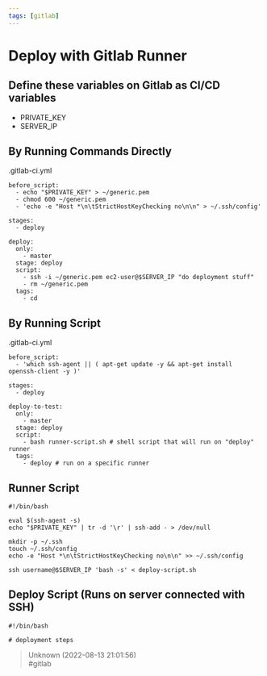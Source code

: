 ```yaml
---
tags: [gitlab]
---
```


# Deploy with Gitlab Runner

## Define these variables on Gitlab as CI/CD variables

- PRIVATE_KEY
- SERVER_IP

## By Running Commands Directly

.gitlab-ci.yml

```  
before_script:  
  - echo "$PRIVATE_KEY" > ~/generic.pem  
  - chmod 600 ~/generic.pem  
  - 'echo -e "Host *\n\tStrictHostKeyChecking no\n\n" > ~/.ssh/config'

stages:  
  - deploy

deploy:  
  only:  
    - master  
  stage: deploy  
  script:  
    - ssh -i ~/generic.pem ec2-user@$SERVER_IP "do deployment stuff"  
    - rm ~/generic.pem  
  tags:  
    - cd  
```

## By Running Script

.gitlab-ci.yml

```  
before_script:  
  - 'which ssh-agent || ( apt-get update -y && apt-get install openssh-client -y )'

stages:  
  - deploy

deploy-to-test:  
  only:  
    - master  
  stage: deploy  
  script:  
    - bash runner-script.sh # shell script that will run on "deploy" runner  
  tags:  
    - deploy # run on a specific runner  
```

## Runner Script

```
#!/bin/bash

eval $(ssh-agent -s)  
echo "$PRIVATE_KEY" | tr -d '\r' | ssh-add - > /dev/null

mkdir -p ~/.ssh  
touch ~/.ssh/config  
echo -e "Host *\n\tStrictHostKeyChecking no\n\n" >> ~/.ssh/config

ssh username@$SERVER_IP 'bash -s' < deploy-script.sh  
```

## Deploy Script (Runs on server connected with SSH)

```
#!/bin/bash

# deployment steps  
```  

> Unknown (2022-08-13 21:01:56)  
> #gitlab

